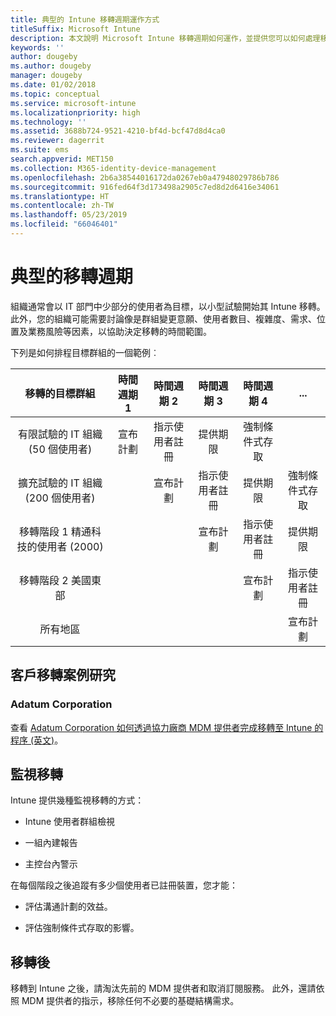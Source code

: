 ```yaml
---
title: 典型的 Intune 移轉週期運作方式
titleSuffix: Microsoft Intune
description: 本文說明 Microsoft Intune 移轉週期如何運作，並提供您可以如何處理移轉週期的範例。
keywords: ''
author: dougeby
ms.author: dougeby
manager: dougeby
ms.date: 01/02/2018
ms.topic: conceptual
ms.service: microsoft-intune
ms.localizationpriority: high
ms.technology: ''
ms.assetid: 3688b724-9521-4210-bf4d-bcf47d8d4ca0
ms.reviewer: dagerrit
ms.suite: ems
search.appverid: MET150
ms.collection: M365-identity-device-management
ms.openlocfilehash: 2b6a38544016172da0267eb0a47948029786b786
ms.sourcegitcommit: 916fed64f3d173498a2905c7ed8d2d6416e34061
ms.translationtype: HT
ms.contentlocale: zh-TW
ms.lasthandoff: 05/23/2019
ms.locfileid: "66046401"
---
```

# <a name="typical-migration-cycle"></a>典型的移轉週期

組織通常會以 IT 部門中少部分的使用者為目標，以小型試驗開始其 Intune 移轉。 此外，您的組織可能需要討論像是群組變更意願、使用者數目、複雜度、需求、位置及業務風險等因素，以協助決定移轉的時間範圍。

下列是如何排程目標群組的一個範例︰

  | **移轉的目標群組** | **時間週期 1** | **時間週期 2** | **時間週期 3** | **時間週期 4** | **...**
|:---:|:---:|:---:|:---:|:---:|:---:|
| 有限試驗的 IT 組織 (50 個使用者) | 宣布計劃 | 指示使用者註冊 | 提供期限 | 強制條件式存取 |  |                                                        
| 擴充試驗的 IT 組織 (200 個使用者) |  | 宣布計劃 | 指示使用者註冊 | 提供期限 | 強制條件式存取 |
| 移轉階段 1 精通科技的使用者 (2000) |  |  | 宣布計劃 | 指示使用者註冊 | 提供期限 |
| 移轉階段 2 美國東部 |  |  |  | 宣布計劃 | 指示使用者註冊 |
| 所有地區 |  |  |  |  | 宣布計劃 |

## <a name="customer-migration-case-study"></a>客戶移轉案例研究

### <a name="adatum-corporation"></a>Adatum Corporation

查看 [Adatum Corporation 如何透過協力廠商 MDM 提供者完成移轉至 Intune 的程序 (英文)](https://gallery.technet.microsoft.com/Intune-migration-guide-893a95e3?redir=0)。

## <a name="monitoring-migration"></a>監視移轉

Intune 提供幾種監視移轉的方式：

* Intune 使用者群組檢視

* 一組內建報告

* 主控台內警示

在每個階段之後追蹤有多少個使用者已註冊裝置，您才能：

-   評估溝通計劃的效益。

-   評估強制條件式存取的影響。


## <a name="post-migration"></a>移轉後

移轉到 Intune 之後，請淘汰先前的 MDM 提供者和取消訂閱服務。 此外，還請依照 MDM 提供者的指示，移除任何不必要的基礎結構需求。
